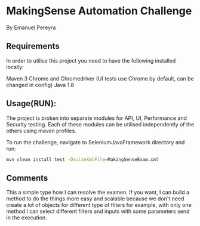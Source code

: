 # MakingSense Automation Challenge

By Emanuel Pereyra

## Requirements
In order to utilise this project you need to have the following installed locally:

Maven 3
Chrome and Chromedriver (UI tests use Chrome by default, can be changed in config)
Java 1.8

## Usage(RUN):

The project is broken into separate modules for API, UI, Performance and Security testing. Each of these modules can be utilised independently of the others using maven profiles.

To run the challenge, navigate to SeleniumJavaFramework directory and run:

```bash
mvn clean install test -DsuiteXmlFile=MakingSenseExam.xml
```

## Comments
This a simple type how I can resolve the examen. If you want, I can build a method to do the things more easy and scalable because we don't need create a lot of objects for different type of filters for example, with only one method I can select different filters and inputs with some parameters send in the execution.
